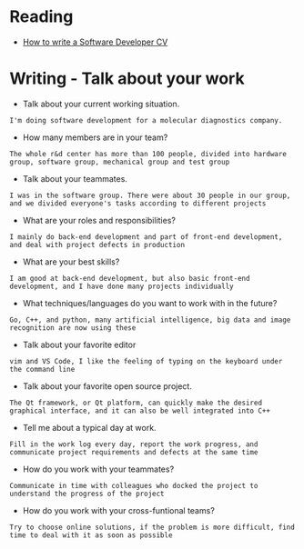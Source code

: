 # Reading

- [How to write a Software Developer CV](https://www.wearedevelopers.com/magazine/quick-guide-how-to-write-a-software-developer-cv)


# Writing - Talk about your work

- Talk about your current working situation.
```text
I'm doing software development for a molecular diagnostics company.
```
- How many members are in your team?
```text
The whole r&d center has more than 100 people, divided into hardware group, software group, mechanical group and test group
```
- Talk about your teammates.
```text
I was in the software group. There were about 30 people in our group, and we divided everyone's tasks according to different projects
```
- What are your roles and responsibilities?
```text
I mainly do back-end development and part of front-end development, and deal with project defects in production
```
- What are your best skills?
```text
I am good at back-end development, but also basic front-end development, and I have done many projects individually
```
- What techniques/languages do you want to work with in the future?
```text
Go, C++, and python, many artificial intelligence, big data and image recognition are now using these
```
- Talk about your favorite editor
```text
vim and VS Code, I like the feeling of typing on the keyboard under the command line
```
- Talk about your favorite open source project.
```text
The Qt framework, or Qt platform, can quickly make the desired graphical interface, and it can also be well integrated into C++
```
- Tell me about a typical day at work.
```text
Fill in the work log every day, report the work progress, and communicate project requirements and defects at the same time
```
- How do you work with your teammates?
```text
Communicate in time with colleagues who docked the project to understand the progress of the project
```
- How do you work with your cross-funtional teams?
```text
Try to choose online solutions, if the problem is more difficult, find time to deal with it as soon as possible
```
